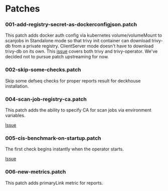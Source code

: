 # Patches

### 001-add-registry-secret-as-dockerconfigjson.patch

This patch adds docker auth config via kubernetes volume/volumeMount to scanjobs in Standalone mode so that trivy init container can download trivy-db from a private registry. ClientServer mode doesn't have to download trivy-db on its own.
This [issue](https://github.com/aquasecurity/trivy-operator/issues/695) covers both trivy and trivy-operator. We've decided not to pursue patch upstreaming for now.

### 002-skip-some-checks.patch

Skip some defseq checks for proper reports result for deckhouse installation.


### 004-scan-job-registry-ca.patch

This patch adds the ability to specify CA for scan jobs via environment variables.

[Issue](https://github.com/deckhouse/deckhouse/issues/4950)


### 005-cis-benchmark-on-startup.patch

The first check begins instantly when the operator starts.

[Issue](https://github.com/deckhouse/deckhouse/issues/5174)

### 006-new-metrics.patch

This patch adds primaryLink metric for reports.
